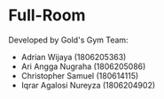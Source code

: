 # Full-Room

Developed by Gold's Gym Team:
- Adrian Wijaya (1806205363)
- Ari Angga Nugraha (1806205086)
- Christopher Samuel (180614115)
- Iqrar Agalosi Nureyza (1806204902)